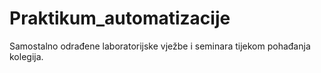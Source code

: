 # Praktikum_automatizacije

Samostalno odrađene laboratorijske vježbe i seminara tijekom pohađanja kolegija.
